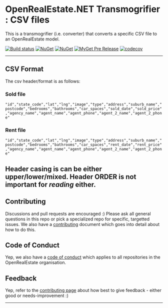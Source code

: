 

# OpenRealEstate.NET Transmogrifier : CSV files

This is a transmogrifier (i.e. converter) that converts a specific CSV file to an OpenRealEstate model.

[![Build status](https://ci.appveyor.com/api/projects/status/l23plp5rerlmq0nw/branch/master?svg=true)](https://ci.appveyor.com/project/PureKrome/openrealestate-net-transmorgrifiers-csv) [![NuGet](https://img.shields.io/nuget/v/OpenRealEstate.NET.Transmorgrifiers.CSV.svg)](https://www.nuget.org/packages/OpenRealEstate.NET.Transmorgrifiers.CSV) [![NuGet](https://img.shields.io/nuget/dt/OpenRealEstate.NET.Transmorgrifiers.CSV.svg)](https://www.nuget.org/packages/OpenRealEstate.NET.Transmorgrifiers.CSV) [![MyGet Pre Release](https://img.shields.io/myget/openrealestate-net/vpre/OpenRealEstate.NET.Transmorgrifiers.CSV.svg)]() [![codecov](https://codecov.io/gh/OpenRealEstate/OpenRealEstate.NET.Transmorgrifiers.Csv/branch/master/graph/badge.svg)](https://codecov.io/gh/OpenRealEstate/OpenRealEstate.NET.Transmorgrifiers.Csv)

---

## CSV Format

The csv header/format is as follows:

### Sold file
`"id","state_code","lat","lng","image","type","address","suburb_name","postcode","bedrooms","bathrooms","car_spaces","sold_date","sold_price","agency_name","agent_name","agent_phone","agent_2_name","agent_2_phone"`

### Rent file
`"id","state_code","lat","lng","image","type","address","suburb_name","postcode","bedrooms","bathrooms","car_spaces","rent_date","rent_price","agency_name","agent_name","agent_phone","agent_2_name","agent_2_phone"`

Header casing is can be either upper/lower/mixed. Header ORDER is not important for _reading_ either.
---

## Contributing

Discussions and pull requests are encouraged :) Please ask all general questions in this repo or pick a specialized repo for specific, targetted issues. We also have a [contributing](https://github.com/OpenRealEstate/OpenRealEstate/blob/master/CONTRIBUTING.md) document which goes into detail about how to do this.

## Code of Conduct
Yep, we also have a [code of conduct](https://github.com/OpenRealEstate/OpenRealEstate/blob/master/CODE_OF_CONDUCT.md) which applies to all repositories in the OpenRealEstate organisation.

## Feedback
Yep, refer to the [contributing page](https://github.com/OpenRealEstate/OpenRealEstate/blob/master/CONTRIBUTING.md) about how best to give feedback - either good or needs-improvement :)

---
